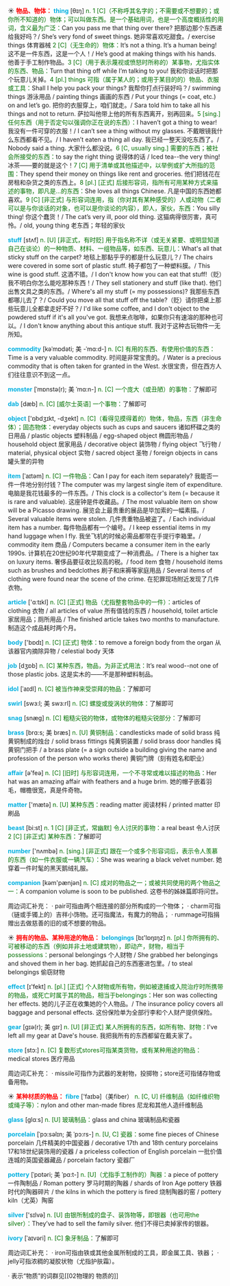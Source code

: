 ☀ <font color="red">**物品、物体：**</font>
<font color="sky blue">**thing**</font> [θɪŋ] 
<font color="rgb(227, 108, 9)">n. 1 [C]（不称呼其名字的；不需要或不想要的；或你所不知道的）物体；可以叫做东西。是一个基础用词，也是一个高度概括性的用词，含义最为广泛：</font>Can you pass me that thing over there? 把那边那个东西递给我好吗？/ She’s very fond of sweet things. 她非常喜欢吃甜食。/ exercise things 体育器械 <font color="rgb(227, 108, 9)">2 [C]（无生命的）物体：</font>It’s not a thing. It’s a human being! 这不是一件东西，这是一个人！/ He’s good at making things with his hands. 他善于手工制作物品。<font color="rgb(227, 108, 9)">3 [C]（用于表示蔑视或愤怒时所称的）某事物，尤指实体的东西、物品：</font>Turn that thing off while I’m talking to you! 我和你谈话时把那个玩意儿关掉。<font color="rgb(227, 108, 9)">4 [pl.] things 可指（属于某人的；或用于某目的的）物品、衣服或工具：</font>Shall I help you pack your things? 我帮你打点行装好吗？/ swimming things 游泳用品 / painting things 画画的东西 / Put your things (= coat, etc.) on and let’s go. 把你的衣服穿上，咱们就走。/ Sara told him to take all his things and not to return. 萨拉叫他带上他的所有东西离开，别再回来。<font color="rgb(227, 108, 9)">5 [sing.] 任何东西（用于否定句以强调你正在说的东西）：</font>I haven’t got a thing to wear! 我没有一件可穿的衣服！/ I can’t see a thing without my glasses. 不戴眼镜我什么东西都看不见。/ I haven’t eaten a thing all day. 我已经一整天没吃东西了。/ Nobody said a thing. 大家什么都没说。<font color="rgb(227, 108, 9)">6 [C, usually sing.] 需要的东西；被社会所接受的东西：</font>to say the right thing 说得体的话 / Iced tea--the very thing! 冰茶——要的就是这个！<font color="rgb(227, 108, 9)">7 [C] 用于清单或其他描述中，以举例或扩大所指的范围：</font>They spend their money on things like rent and groceries. 他们把钱花在房租和杂货之类的东西上。<font color="rgb(227, 108, 9)">8 [pl.] [正式] 后接形容词，指所有可用某种方式来描述的事物，即凡是…的东西：</font>She loves all things Chinese. 凡是中国的东西她都喜欢。<font color="rgb(227, 108, 9)">9 [C] [非正式] 与形容词连用，指（你对其有某种感受的）人或动物（二者可以是与你谈话的对象，也可以是你谈论的内容），即人，家伙，东西：</font>You silly thing! 你这个蠢货！/ The cat’s very ill, poor old thing. 这猫病得很厉害，真可怜。/ old, young thing 老东西；年轻的家伙
             
<font color="sky blue">**stuff**</font> [stʌf]
<font color="rgb(227, 108, 9)">n. [U] [非正式，有时贬] 用于指名称不详（或无关紧要、或明显知道自己在谈论）的一种物质、材料、一组物品等，如东西、玩意儿：</font>What's all that sticky stuff on the carpet? 地毯上那黏乎乎的都是什么玩意儿？/ The chairs were covered in some sort of plastic stuff. 椅子都包了一种塑料膜。/ This wine is good stuff. 这酒不错。/ I don't know how you can eat that stuff!（贬）我不明白你怎么能吃那种东西！/ They sell stationery and stuff (like that). 他们出售文具之类的东西。/ Where's all my stuff (= my possessions)? 我那些东西都哪儿去了？/ Could you move all that stuff off the table?（贬）请你把桌上那些玩意儿全都拿走好不好？/ I'd like some coffee, and I don't object to the powdered stuff if it's all you've got. 我想来点咖啡，如果你只有速溶的那种也可以。/ I don't know anything about this antique stuff. 我对于这种古玩物件一无所知。         

<font color="sky blue">**commodity**</font> [kəˈmɒdəti; 美 -ˈmɑ:d-]
<font color="rgb(227, 108, 9)">n. [C] 有用的东西、有使用价值的东西：</font>Time is a very valuable commodity. 时间是非常宝贵的。/ Water is a precious commodity that is often taken for granted in the West. 水很宝贵，但在西方人们往往意识不到这一点。
                      
<font color="sky blue">**monster**</font> [ˈmɒnstə(r); 美 ˈmɑ:n-]
<font color="rgb(227, 108, 9)">n. [C] 一个庞大（或丑陋）的事物：</font>了解即可

<font color="sky blue">**dab**</font> [dæb]
<font color="rgb(227, 108, 9)">n. [C] [威尔士英语] 一个事物：</font>了解即可

<font color="sky blue">**object**</font> ['ɒbdʒɪkt, -dʒekt] 
<font color="rgb(227, 108, 9)">n. [C]（看得见摸得着的）物体，物品，东西（非生命体）；固态物体：</font>everyday objects such as cups and saucers 诸如杯碟之类的日用品 / plastic objects 塑料制品 / egg-shaped object 椭圆形物品 / household object 居家用品 / decorative object 装饰物 / flying object 飞行物 / material, physical object 实物 / sacred object 圣物 / foreign objects in cans 罐头里的异物
           
<font color="sky blue">**item**</font> [ˈaɪtəm]
<font color="rgb(227, 108, 9)">n. [C] 一件物品：</font>Can I pay for each item separately? 我能否一件一件地分别付钱？The computer was my largest single item of expenditure. 电脑是我花钱最多的一件东西。/ This clock is a collector's item (= because it is rare and valuable). 这座钟是件收藏品。/ The most valuable item on show will be a Picasso drawing. 展览会上最贵重的展品是毕加索的一幅素描。/ Several valuable items were stolen. 几件贵重物品被盗了。/ Each individual item has a number. 每件物品都有一个编号。/ I keep essential items in my hand luggage when I fly. 我坐飞机的时候必需品都带在手提行李箱里。/ commodity item 商品 / Computers became a consumer item in the early 1990s. 计算机在20世纪90年代早期变成了一种消费品。/ There is a higher tax on luxury items. 奢侈品要征收比较高的税。/ food item 食物 / household items such as brushes and bedclothes 刷子和床褥等家庭用品 / Several items of clothing were found near the scene of the crime. 在犯罪现场附近发现了几件衣物。

<font color="sky blue">**article**</font> ['ɑːtɪkl] 
<font color="rgb(227, 108, 9)">n. [C] [正式] 物品（尤指整套物品中的一件）：</font>articles of clothing 衣物 / all articles of value 所有值钱的东西 / household, toilet article 家居用品；厕所用品 / The finished article takes two months to manufacture. 制造这个成品耗时两个月。

<font color="sky blue">**body**</font> ['bɒdɪ] 
<font color="rgb(227, 108, 9)">n. [C] [正式] 物体：</font>to remove a foreign body from the organ 从该器官内摘除异物 / celestial body 天体

<font color="sky blue">**job**</font> [dӡɒb] 
<font color="rgb(227, 108, 9)">n. [C] 某种东西，物品，为非正式用法：</font>It’s real wood--not one of those plastic jobs. 这是实木的——不是那种塑料制品。
           
<font color="sky blue">**idol**</font> [ˈaɪdl]
<font color="rgb(227, 108, 9)">n. [C] 被当作神来受崇拜的物品：</font>了解即可
           
<font color="sky blue">**swirl**</font> [swɜ:l; 美 swɜ:rl]
<font color="rgb(227, 108, 9)">n. [C] 螺旋或旋涡状的物体：</font>了解即可
   
<font color="sky blue">**snag**</font> [snæg]
<font color="rgb(227, 108, 9)">n. [C] 粗糙尖锐的物体，或物体的粗糙尖锐部分：</font>了解即可

<font color="sky blue">**brass**</font> [brɑ:s; 美 bræs]
<font color="rgb(227, 108, 9)">n. [U] 黄铜制品：</font>candlesticks made of solid brass 纯黄铜制成的烛台 / solid brass fittings 纯黄铜装置 / solid brass door handles 纯黄铜门把手 / a brass plate (= a sign outside a building giving the name and profession of the person who works there) 黄铜门牌（刻有姓名和职业）

<font color="sky blue">**affair**</font> [ə'feə] 
<font color="rgb(227, 108, 9)">n. [C] [旧时] 与形容词连用，一个不寻常或难以描述的物品：</font>Her hat was an amazing affair with feathers and a huge brim. 她的帽子嵌着羽毛，帽檐很宽，真是件奇物。

<font color="sky blue">**matter**</font> ['mætə] 
<font color="rgb(227, 108, 9)">n. [U] 某种东西：</font>reading matter 阅读材料 / printed matter 印刷品

<font color="sky blue">**beast**</font> [bi:st] 
<font color="rgb(227, 108, 9)">n. 1 [C] [非正式，常幽默] 令人讨厌的事物：</font>a real beast 令人讨厌 <font color="rgb(227, 108, 9)">2 [C] [非正式] 某种东西：</font>了解即可

<font color="sky blue">**number**</font> ['nʌmbə] 
<font color="rgb(227, 108, 9)">n. [sing.] [非正式] 跟在一个或多个形容词后，表示令人羡慕的东西（如一件衣服或一辆汽车）：</font>She was wearing a black velvet number. 她穿着一件时髦的黑天鹅绒礼服。

<font color="sky blue">**companion**</font> [kəm'pænjən] 
<font color="rgb(227, 108, 9)">n. [C] 成对的物品之一；或被共同使用的两个物品之一：</font>A companion volume is soon to be published. 这卷书的姊妹篇即将问世。

周边词汇补充：
· pair可指由两个相连接的部分所构成的一个物体；
· charm可指（链或手镯上的）吉祥小饰物。还可指魔法，有魔力的物品；
· rummage可指捐赠出去做慈善的旧的或不想要的物品。

☀ <font color="red">**拥有的物品、某种用途的物品：**</font>
<font color="sky blue">**belongings**</font> [bɪ'lɒŋɪŋz] 
<font color="rgb(227, 108, 9)">n. [pl.] 你所拥有的、可被移动的东西（例如并非土地或建筑物），即动产，财物，相当于possessions：</font>personal belongings 个人财物 / She grabbed her belongings and shoved them in her bag. 她抓起自己的东西塞进包里。/ to steal belongings 偷窃财物

<font color="sky blue">**effect**</font> [ɪ'fekt] 
<font color="rgb(227, 108, 9)">n. [pl.] [正式] 个人财物或所有物，例如被逮捕或入院治疗时所携带的物品，或死亡时属于其的物品，相当于belongings：</font>Her son was collecting her effects. 她的儿子正在收集她的个人物品。/ The insurance policy covers all baggage and personal effects. 这份保险单为全部行李和个人财产提供保险。
           
<font color="sky blue">**gear**</font> [gɪə(r); 美 gɪr]
<font color="rgb(227, 108, 9)">n. [U] [非正式] 某人所拥有的东西，如所有物、财物：</font>I've left all my gear at Dave's house. 我把我所有的东西都留在戴夫家了。
 
<font color="sky blue">**store**</font> [stɔ:] 
<font color="rgb(227, 108, 9)">n. [C] 复数形式stores可指某类货物，或有某种用途的物品：</font>medical stores 医疗用品

周边词汇补充：
· missile可指作为武器的发射物，投掷物；store还可指储存物或备用物。

☀ <font color="red">**某种材质的物品：**</font>
<font color="sky blue">**fibre**</font> ['faɪbə]（美fiber）
<font color="rgb(227, 108, 9)">n. [C, U] 纤维制品（如纤维织物或绳子等）：</font>nylon and other man-made fibres 尼龙和其他人造纤维制品

<font color="sky blue">**glass**</font> [ɡlɑːs] 
<font color="rgb(227, 108, 9)">n. [U] 玻璃制品：</font>glass and china 玻璃制品和瓷器
           
<font color="sky blue">**porcelain**</font> [ˈpɔ:səlɪn; 美 ˈpɔ:rs-]
<font color="rgb(227, 108, 9)">n. [U, C] 瓷器：</font>some fine pieces of Chinese porcelain 几件精美的中国瓷器 / decorative 17th and 18th century porcelains 17和18世纪装饰用的瓷器 / a priceless collection of English porcelain 一批价值连城的英国瓷器藏品 / porcelain factory 瓷器厂
           
<font color="sky blue">**pottery**</font> [ˈpɒtəri; 美 ˈpɑ:t-]
<font color="rgb(227, 108, 9)">n. [U]（尤指手工制作的）陶器：</font>a piece of pottery 一件陶制品 / Roman pottery 罗马时期的陶器 / shards of Iron Age pottery 铁器时代的陶器碎片 / the kilns in which the pottery is fired 烧制陶器的窑 / pottery kiln（尤英）陶窑

<font color="sky blue">**silver**</font> ['sɪlvə] 
<font color="rgb(227, 108, 9)">n. [U] 由银所制成的盘子、装饰物等，即银器（也可用the silver）：</font>They’ve had to sell the family silver. 他们不得已卖掉家传的银器。
           
<font color="sky blue">**ivory**</font> [ˈaɪvəri]
<font color="rgb(227, 108, 9)">n. [C] 象牙制品：</font>了解即可
 
周边词汇补充：
· iron可指由铁或其他金属所制成的工具，即金属工具、铁器；
· jelly可指浓稠的凝胶状物（尤指护肤霜）。

· 表示“物质”的词群见[[02物理的 物质的]]
